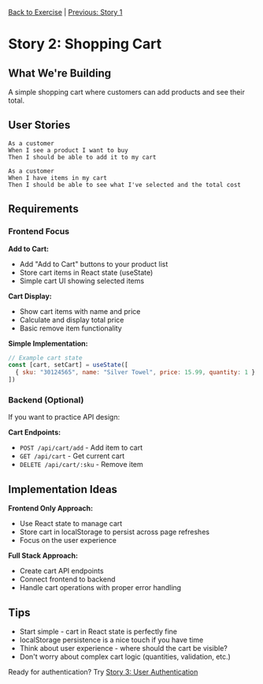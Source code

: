 [Back to Exercise](./exercise.md) | [Previous: Story 1](./story1.md)

# Story 2: Shopping Cart

## What We're Building

A simple shopping cart where customers can add products and see their total.

## User Stories

```
As a customer
When I see a product I want to buy  
Then I should be able to add it to my cart

As a customer
When I have items in my cart
Then I should be able to see what I've selected and the total cost
```

## Requirements

### Frontend Focus

**Add to Cart:**
- Add "Add to Cart" buttons to your product list
- Store cart items in React state (useState)
- Simple cart UI showing selected items

**Cart Display:**
- Show cart items with name and price
- Calculate and display total price
- Basic remove item functionality

**Simple Implementation:**
```javascript
// Example cart state
const [cart, setCart] = useState([
  { sku: "30124565", name: "Silver Towel", price: 15.99, quantity: 1 }
])
```

### Backend (Optional)

If you want to practice API design:

**Cart Endpoints:**
- `POST /api/cart/add` - Add item to cart
- `GET /api/cart` - Get current cart
- `DELETE /api/cart/:sku` - Remove item

## Implementation Ideas

**Frontend Only Approach:**
- Use React state to manage cart
- Store cart in localStorage to persist across page refreshes
- Focus on the user experience

**Full Stack Approach:**
- Create cart API endpoints
- Connect frontend to backend
- Handle cart operations with proper error handling

## Tips

- Start simple - cart in React state is perfectly fine
- localStorage persistence is a nice touch if you have time
- Think about user experience - where should the cart be visible?
- Don't worry about complex cart logic (quantities, validation, etc.)

Ready for authentication? Try [Story 3: User Authentication](./story3.md)
